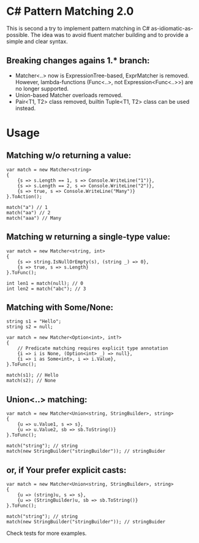 C# Pattern Matching 2.0
=======================

This is second a try to implement pattern matching in C# as-idiomatic-as-possible. The
idea was to avoid fluent matcher building and to provide a simple and clear
syntax.

Breaking changes agains 1.* branch:
-----------------------------------
- Matcher<..> now is ExpressionTree-based, ExprMatcher is removed. However,
lambda-functions (Func<..>, not Expression<Func<..>>) are no longer supported.
- Union-based Matcher overloads removed.
- Pair<T1, T2> class removed, builtin Tuple<T1, T2> class can be used instead.


Usage
=====

Matching w/o returning a value:
-------------------------------

~~~~~~~~~~~~~~~~~~~~~~~~~~~~~~~~~~~~~~~~~~~~~~~~~~~~~~~~~~~~~~~~~~~~~~~~~~~~~~~~
var match = new Matcher<string>
{
    {s => s.Length == 1, s => Console.WriteLine("1")},
    {s => s.Length == 2, s => Console.WriteLine("2")},
    {s => true, s => Console.WriteLine("Many")}
}.ToAction();

match("a") // 1
match("aa") // 2
match("aaa") // Many
~~~~~~~~~~~~~~~~~~~~~~~~~~~~~~~~~~~~~~~~~~~~~~~~~~~~~~~~~~~~~~~~~~~~~~~~~~~~~~~~

Matching w returning a single-type value:
-----------------------------------------

~~~~~~~~~~~~~~~~~~~~~~~~~~~~~~~~~~~~~~~~~~~~~~~~~~~~~~~~~~~~~~~~~~~~~~~~~~~~~~~~
var match = new Matcher<string, int>
{
    {s => string.IsNullOrEmpty(s), (string _) => 0},
    {s => true, s => s.Length}
}.ToFunc();

int len1 = match(null); // 0
int len2 = match("abc"); // 3
~~~~~~~~~~~~~~~~~~~~~~~~~~~~~~~~~~~~~~~~~~~~~~~~~~~~~~~~~~~~~~~~~~~~~~~~~~~~~~~~

Matching with Some/None:
------------------------

~~~~~~~~~~~~~~~~~~~~~~~~~~~~~~~~~~~~~~~~~~~~~~~~~~~~~~~~~~~~~~~~~~~~~~~~~~~~~~~~
string s1 = "Hello";
string s2 = null;

var match = new Matcher<Option<int>, int?>
{
    // Predicate matching requires explicit type annotation
    {i => i is None, (Option<int> _) => null},
    {i => i as Some<int>, i => i.Value},
}.ToFunc();

match(s1); // Hello
match(s2); // None
~~~~~~~~~~~~~~~~~~~~~~~~~~~~~~~~~~~~~~~~~~~~~~~~~~~~~~~~~~~~~~~~~~~~~~~~~~~~~~~~

Union<..> matching:
-------------------

~~~~~~~~~~~~~~~~~~~~~~~~~~~~~~~~~~~~~~~~~~~~~~~~~~~~~~~~~~~~~~~~~~~~~~~~~~~~~~~~
var match = new Matcher<Union<string, StringBuilder>, string>
{
    {u => u.Value1, s => s},
    {u => u.Value2, sb => sb.ToString()}
}.ToFunc();

match("string"); // string
match(new StringBuilder("stringBuilder")); // stringBuider
~~~~~~~~~~~~~~~~~~~~~~~~~~~~~~~~~~~~~~~~~~~~~~~~~~~~~~~~~~~~~~~~~~~~~~~~~~~~~~~~

or, if Your prefer explicit casts:
----------------------------------

~~~~~~~~~~~~~~~~~~~~~~~~~~~~~~~~~~~~~~~~~~~~~~~~~~~~~~~~~~~~~~~~~~~~~~~~~~~~~~~~
var match = new Matcher<Union<string, StringBuilder>, string>
{
    {u => (string)u, s => s},
    {u => (StringBuilder)u, sb => sb.ToString()}
}.ToFunc();

match("string"); // string
match(new StringBuilder("stringBuilder")); // stringBuider
~~~~~~~~~~~~~~~~~~~~~~~~~~~~~~~~~~~~~~~~~~~~~~~~~~~~~~~~~~~~~~~~~~~~~~~~~~~~~~~~

Check tests for more examples.

